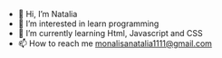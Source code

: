 - 👋 Hi, I’m Natalia
- 👀 I’m interested in learn programming
- 🌱 I’m currently learning Html, Javascript and CSS
- 📫 How to reach me monalisanatalia1111@gmail.com

<!---
nattysaint/nattysaint is a ✨ special ✨ repository because its `README.md` (this file) appears on your GitHub profile.
You can click the Preview link to take a look at your changes.
--->
